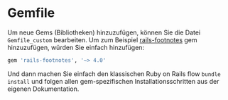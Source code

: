 # Gemfile

Um neue Gems (Bibliotheken) hinzuzufügen, können Sie die Datei `Gemfile_custom` bearbeiten. Um zum Beispiel [rails-footnotes](https://github.com/josevalim/rails-footnotes) gem hinzuzufügen, würden Sie einfach hinzufügen:

```ruby
gem 'rails-footnotes', '~> 4.0'
```

Und dann machen Sie einfach den klassischen Ruby on Rails flow `bundle install` und folgen allen gem-spezifischen Installationsschritten aus der eigenen Dokumentation.
